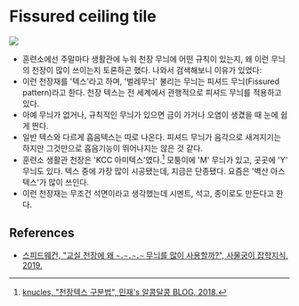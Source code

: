 # Fissured ceiling tile

![](https://user-images.githubusercontent.com/6410412/66540861-2c11c900-eb68-11e9-8aee-dd7514335eda.png)

* 훈련소에선 주말마다 생활관에 누워 천장 무늬에 어떤 규칙이 있는지, 왜 이런 무늬의 천장이 많이 쓰이는지 토론하곤 했다. 나와서 검색해보니 이유가 있었다:
* 이런 천장재를 '텍스'라고 하며, '벌레무늬' 불리는 무늬는 피셔드 무늬(Fissured pattern)라고 한다. 천장 텍스는 전 세계에서 관행적으로 피셔드 무늬를 적용하고 있다.
* 아예 무늬가 없거나, 규칙적인 무늬가 있으면 금이 가거나 오염이 생겼을 때 눈에 쉽게 띈다.
* 일반 텍스와 다르게 흡음텍스는 따로 나온다. 피셔드 무늬가 음각으로 새겨지기는 하지만 그것만으로 흡음기능이 뛰어나지는 않은 것 같다.
* 훈련소 생활관 천장은 'KCC 아미텍스'였다.[^knucles] 모퉁이에 'M' 무늬가 있고, 곳곳에 'Y' 무늬도 있다. 텍스 중에 가장 많이 시공됐는데, 지금은 단종됐다. 요즘은 '벽산 아스텍스'가 많이 쓰인다. 
* 이런 천장재는 무조건 석면이라고 생각했는데 시멘트, 석고, 종이로도 만든다고 한다.

## References

* [스피드웨건, "교실 천장에 왜 `~.~.~.~` 무늬를 많이 사용할까?", 사물궁이 잡학지식, 2019.](https://post.naver.com/viewer/postView.nhn?volumeNo=25607849&memberNo=23825279)

[^knucles]: [knucles, "천장텍스 구분법", 민재's 알콩달콩 BLOG, 2018.](https://knucles.tistory.com/60)

